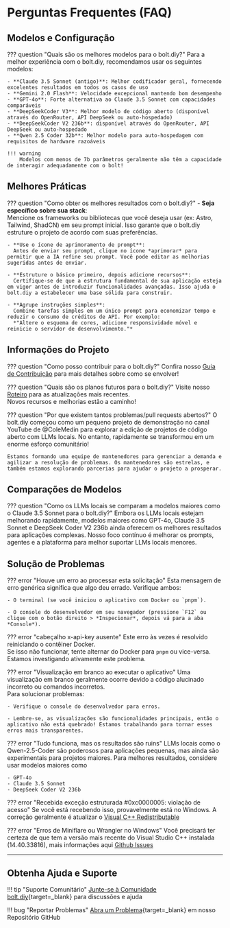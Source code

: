 # Perguntas Frequentes (FAQ)

## Modelos e Configuração

??? question "Quais são os melhores modelos para o bolt.diy?"
Para a melhor experiência com o bolt.diy, recomendamos usar os seguintes modelos:

    - **Claude 3.5 Sonnet (antigo)**: Melhor codificador geral, fornecendo excelentes resultados em todos os casos de uso
    - **Gemini 2.0 Flash**: Velocidade excepcional mantendo bom desempenho
    - **GPT-4o**: Forte alternativa ao Claude 3.5 Sonnet com capacidades comparáveis
    - **DeepSeekCoder V3**: Melhor modelo de código aberto (disponível através do OpenRouter, API DeepSeek ou auto-hospedado)
    - **DeepSeekCoder V2 236b**: disponível através do OpenRouter, API DeepSeek ou auto-hospedado
    - **Qwen 2.5 Coder 32b**: Melhor modelo para auto-hospedagem com requisitos de hardware razoáveis

    !!! warning
        Modelos com menos de 7b parâmetros geralmente não têm a capacidade de interagir adequadamente com o bolt!

## Melhores Práticas

??? question "Como obter os melhores resultados com o bolt.diy?" - **Seja específico sobre sua stack**:  
 Mencione os frameworks ou bibliotecas que você deseja usar (ex: Astro, Tailwind, ShadCN) em seu prompt inicial. Isso garante que o bolt.diy estruture o projeto de acordo com suas preferências.

    - **Use o ícone de aprimoramento de prompt**:
      Antes de enviar seu prompt, clique no ícone *aprimorar* para permitir que a IA refine seu prompt. Você pode editar as melhorias sugeridas antes de enviar.

    - **Estruture o básico primeiro, depois adicione recursos**:
      Certifique-se de que a estrutura fundamental de sua aplicação esteja em vigor antes de introduzir funcionalidades avançadas. Isso ajuda o bolt.diy a estabelecer uma base sólida para construir.

    - **Agrupe instruções simples**:
      Combine tarefas simples em um único prompt para economizar tempo e reduzir o consumo de créditos de API. Por exemplo:
      *"Altere o esquema de cores, adicione responsividade móvel e reinicie o servidor de desenvolvimento."*

## Informações do Projeto

??? question "Como posso contribuir para o bolt.diy?"
Confira nosso [Guia de Contribuição](CONTRIBUTING.md) para mais detalhes sobre como se envolver!

??? question "Quais são os planos futuros para o bolt.diy?"
Visite nosso [Roteiro](https://roadmap.sh/r/ottodev-roadmap-2ovzo) para as atualizações mais recentes.  
 Novos recursos e melhorias estão a caminho!

??? question "Por que existem tantos problemas/pull requests abertos?"
O bolt.diy começou como um pequeno projeto de demonstração no canal YouTube de @ColeMedin para explorar a edição de projetos de código aberto com LLMs locais. No entanto, rapidamente se transformou em um enorme esforço comunitário!

    Estamos formando uma equipe de mantenedores para gerenciar a demanda e agilizar a resolução de problemas. Os mantenedores são estrelas, e também estamos explorando parcerias para ajudar o projeto a prosperar.

## Comparações de Modelos

??? question "Como os LLMs locais se comparam a modelos maiores como o Claude 3.5 Sonnet para o bolt.diy?"
Embora os LLMs locais estejam melhorando rapidamente, modelos maiores como GPT-4o, Claude 3.5 Sonnet e DeepSeek Coder V2 236b ainda oferecem os melhores resultados para aplicações complexas. Nosso foco contínuo é melhorar os prompts, agentes e a plataforma para melhor suportar LLMs locais menores.

## Solução de Problemas

??? error "Houve um erro ao processar esta solicitação"
Esta mensagem de erro genérica significa que algo deu errado. Verifique ambos:

    - O terminal (se você iniciou o aplicativo com Docker ou `pnpm`).

    - O console do desenvolvedor em seu navegador (pressione `F12` ou clique com o botão direito > *Inspecionar*, depois vá para a aba *Console*).

??? error "cabeçalho x-api-key ausente"
Este erro às vezes é resolvido reiniciando o contêiner Docker.  
 Se isso não funcionar, tente alternar do Docker para `pnpm` ou vice-versa. Estamos investigando ativamente este problema.

??? error "Visualização em branco ao executar o aplicativo"
Uma visualização em branco geralmente ocorre devido a código alucinado incorreto ou comandos incorretos.  
 Para solucionar problemas:

    - Verifique o console do desenvolvedor para erros.

    - Lembre-se, as visualizações são funcionalidades principais, então o aplicativo não está quebrado! Estamos trabalhando para tornar esses erros mais transparentes.

??? error "Tudo funciona, mas os resultados são ruins"
LLMs locais como o Qwen-2.5-Coder são poderosos para aplicações pequenas, mas ainda são experimentais para projetos maiores. Para melhores resultados, considere usar modelos maiores como

    - GPT-4o
    - Claude 3.5 Sonnet
    - DeepSeek Coder V2 236b

??? error "Recebida exceção estruturada #0xc0000005: violação de acesso"
Se você está recebendo isso, provavelmente está no Windows. A correção geralmente é atualizar o [Visual C++ Redistributable](https://learn.microsoft.com/en-us/cpp/windows/latest-supported-vc-redist?view=msvc-170)

??? error "Erros de Miniflare ou Wrangler no Windows"
Você precisará ter certeza de que tem a versão mais recente do Visual Studio C++ instalada (14.40.33816), mais informações aqui <a href="https://github.com/stackblitz-labs/bolt.diy/issues/19">Github Issues</a>

---

## Obtenha Ajuda e Suporte

!!! tip "Suporte Comunitário"
[Junte-se à Comunidade bolt.diy](https://thinktank.ottomator.ai/c/bolt-diy/17){target=\_blank} para discussões e ajuda

!!! bug "Reportar Problemas"
[Abra um Problema](https://github.com/stackblitz-labs/bolt.diy/issues/19){target=\_blank} em nosso Repositório GitHub
